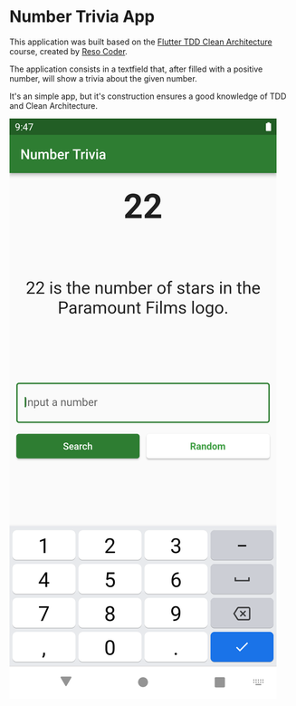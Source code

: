 # Number Trivia App

This application was built based on the [Flutter TDD Clean Architecture](https://www.youtube.com/playlist?list=PLB6lc7nQ1n4iYGE_khpXRdJkJEp9WOech) course, created by [Reso Coder](https://www.youtube.com/c/ResoCoder).

The application consists in a textfield that, after filled with a positive number, will show a trivia about the given number.

It's an simple app, but it's construction ensures a good knowledge of TDD and Clean Architecture.

<img src="Screenshot.png">